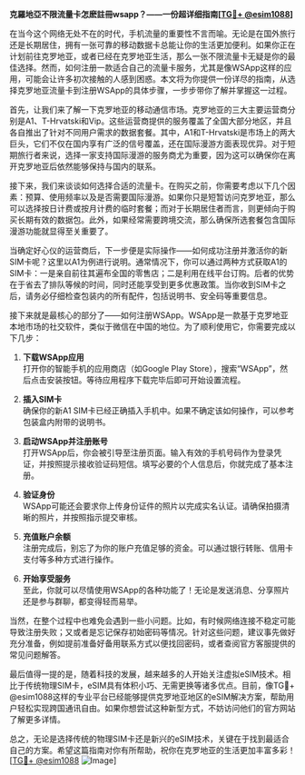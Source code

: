 **克羅地亞不限流量卡怎麽註冊wsapp？——一份超详细指南[[TG💪+ @esim1088](https://t.me/s/esim1088)]**

在当今这个网络无处不在的时代，手机流量的重要性不言而喻。无论是在国外旅行还是长期居住，拥有一张可靠的移动数据卡总能让你的生活更加便利。如果你正在计划前往克罗地亚，或者已经在克罗地亚生活，那么一张不限流量卡无疑是你的最佳选择。然而，如何注册一款适合自己的流量卡服务，尤其是像WSApp这样的应用，可能会让许多初次接触的人感到困惑。本文将为你提供一份详尽的指南，从选择克罗地亚流量卡到注册WSApp的具体步骤，一步步带你了解并掌握这一过程。

首先，让我们来了解一下克罗地亚的移动通信市场。克罗地亚的三大主要运营商分别是A1、T-Hrvatski和Vip。这些运营商提供的服务覆盖了全国大部分地区，并且各自推出了针对不同用户需求的数据套餐。其中，A1和T-Hrvatski是市场上的两大巨头，它们不仅在国内享有广泛的信号覆盖，还在国际漫游方面表现优异。对于短期旅行者来说，选择一家支持国际漫游的服务商尤为重要，因为这可以确保你在离开克罗地亚后依然能够保持与国内的联系。

接下来，我们来谈谈如何选择合适的流量卡。在购买之前，你需要考虑以下几个因素：预算、使用频率以及是否需要国际漫游。如果你只是短暂访问克罗地亚，那么可以选择按日计费或按月计费的临时套餐；而对于长期居住者而言，则更倾向于购买长期有效的数据包。此外，如果经常需要跨境交流，那么确保所选套餐包含国际漫游功能就显得至关重要了。

当确定好心仪的运营商后，下一步便是实际操作——如何成功注册并激活你的新SIM卡呢？这里以A1为例进行说明。通常情况下，你可以通过两种方式获取A1的SIM卡：一是亲自前往其遍布全国的零售店；二是利用在线平台订购。后者的优势在于省去了排队等候的时间，同时还能享受到更多优惠政策。当你收到SIM卡之后，请务必仔细检查包装内的所有配件，包括说明书、安全码等重要信息。

接下来就是最核心的部分了——如何注册WSApp。WSApp是一款基于克罗地亚本地市场的社交软件，类似于微信在中国的地位。为了顺利使用它，你需要完成以下几步：

1. **下载WSApp应用**  
   打开你的智能手机的应用商店（如Google Play Store），搜索“WSApp”，然后点击安装按钮。等待应用程序下载完毕后即可开始设置流程。

2. **插入SIM卡**  
   确保你的新A1 SIM卡已经正确插入手机中。如果不确定该如何操作，可以参考包装盒内附带的说明书。

3. **启动WSApp并注册账号**  
   打开WSApp后，你会被引导至注册页面。输入有效的手机号码作为登录凭证，并按照提示接收验证码短信。填写必要的个人信息后，你就完成了基本注册。

4. **验证身份**  
   WSApp可能还会要求你上传身份证件的照片以完成实名认证。请确保拍摄清晰的照片，并按照指示提交审核。

5. **充值账户余额**  
   注册完成后，别忘了为你的账户充值足够的资金。可以通过银行转账、信用卡支付等多种方式进行操作。

6. **开始享受服务**  
   至此，你就可以尽情使用WSApp的各种功能了！无论是发送消息、分享照片还是参与群聊，都变得轻而易举。

当然，在整个过程中也难免会遇到一些小问题。比如，有时候网络连接不稳定可能导致注册失败；又或者是忘记保存初始密码等情况。针对这些问题，建议事先做好充分准备，例如提前准备好备用联系方式以便找回密码，或者查阅官方客服提供的常见问题解答。

最后值得一提的是，随着科技的发展，越来越多的人开始关注虚拟eSIM技术。相比于传统物理SIM卡，eSIM具有体积小巧、无需更换等诸多优点。目前，像TG💪+ @esim1088这样的专业平台已经能够提供克罗地亚地区的eSIM解决方案，帮助用户轻松实现跨国通讯自由。如果你想尝试这种新型方式，不妨访问他们的官方网站了解更多详情。

总之，无论是选择传统的物理SIM卡还是新兴的eSIM技术，关键在于找到最适合自己的方案。希望这篇指南对你有所帮助，祝你在克罗地亚的生活更加丰富多彩！[[TG💪+ @esim1088](https://t.me/s/esim1088) ![Image](https://i.postimg.cc/4NQfJmqS/Snipaste-2025-05-13-00-14-12.png)]